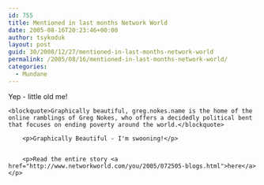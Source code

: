 ```yaml
---
id: 755
title: Mentioned in last months Network World
date: 2005-08-16T20:23:46+00:00
author: tsykoduk
layout: post
guid: 30/2008/12/27/mentioned-in-last-months-network-world
permalink: /2005/08/16/mentioned-in-last-months-network-world/
categories:
  - Mundane
---
```

<p>Yep - little old me!</p>


	<blockquote>Graphically beautiful, greg.nokes.name is the home of the online ramblings of Greg Nokes, who offers a decidedly political bent that focuses on ending poverty around the world.</blockquote>

		<p>Graphically Beautiful - I'm swooning!</p>


		<p>Read the entire story <a href="http://www.networkworld.com/you/2005/072505-blogs.html">here</a></p>